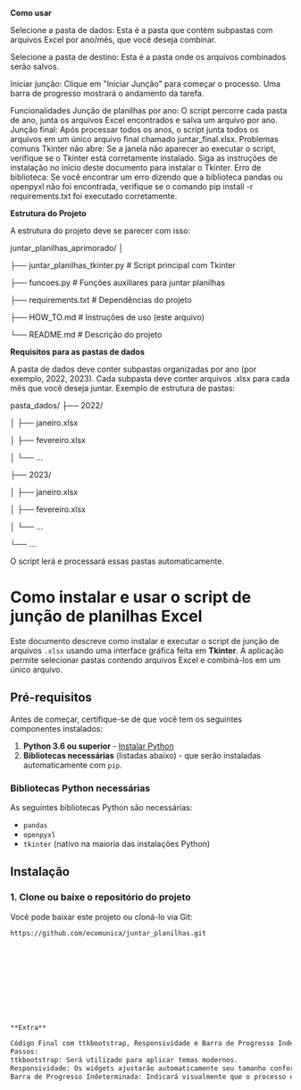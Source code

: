 **Como usar**

Selecione a pasta de dados: Esta é a pasta que contém subpastas com arquivos Excel por ano/mês, que você deseja combinar.

Selecione a pasta de destino: Esta é a pasta onde os arquivos combinados serão salvos.

Iniciar junção: Clique em "Iniciar Junção" para começar o processo. Uma barra de progresso mostrará o andamento da tarefa.

Funcionalidades
Junção de planilhas por ano: O script percorre cada pasta de ano, junta os arquivos Excel encontrados e salva um arquivo por ano.
Junção final: Após processar todos os anos, o script junta todos os arquivos em um único arquivo final chamado juntar_final.xlsx.
Problemas comuns
Tkinter não abre: Se a janela não aparecer ao executar o script, verifique se o Tkinter está corretamente instalado. Siga as instruções de instalação no início deste documento para instalar o Tkinter.
Erro de biblioteca: Se você encontrar um erro dizendo que a biblioteca pandas ou openpyxl não foi encontrada, verifique se o comando pip install -r requirements.txt foi executado corretamente.



**Estrutura do Projeto**

A estrutura do projeto deve se parecer com isso:


juntar_planilhas_aprimorado/
│

├── juntar_planilhas_tkinter.py   # Script principal com Tkinter

├── funcoes.py                    # Funções auxiliares para juntar planilhas

├── requirements.txt              # Dependências do projeto

├── HOW_TO.md                     # Instruções de uso (este arquivo)

└── README.md                     # Descrição do projeto



**Requisitos para as pastas de dados**

A pasta de dados deve conter subpastas organizadas por ano (por exemplo, 2022, 2023).
Cada subpasta deve conter arquivos .xlsx para cada mês que você deseja juntar.
Exemplo de estrutura de pastas:

pasta_dados/
├── 2022/

│   ├── janeiro.xlsx

│   ├── fevereiro.xlsx

│   └── ...

├── 2023/

│   ├── janeiro.xlsx

│   ├── fevereiro.xlsx

│   └── ...

└── ...

O script lerá e processará essas pastas automaticamente.

# Como instalar e usar o script de junção de planilhas Excel

Este documento descreve como instalar e executar o script de junção de arquivos `.xlsx` usando uma interface gráfica feita em **Tkinter**. 
A aplicação permite selecionar pastas contendo arquivos Excel e combiná-los em um único arquivo.

## Pré-requisitos

Antes de começar, certifique-se de que você tem os seguintes componentes instalados:

1. **Python 3.6 ou superior** - [Instalar Python](https://www.python.org/downloads/)
2. **Bibliotecas necessárias** (listadas abaixo) - que serão instaladas automaticamente com `pip`.

### Bibliotecas Python necessárias

As seguintes bibliotecas Python são necessárias:

- `pandas`
- `openpyxl`
- `tkinter` (nativo na maioria das instalações Python)

## Instalação

### 1. Clone ou baixe o repositório do projeto

Você pode baixar este projeto ou cloná-lo via Git:

```bash
https://github.com/ecomunica/juntar_planilhas.git











**Extra**

Código Final com ttkbootstrap, Responsividade e Barra de Progresso Indeterminada:
Passos:
ttkbootstrap: Será utilizado para aplicar temas modernos.
Responsividade: Os widgets ajustarão automaticamente seu tamanho conforme a janela for redimensionada.
Barra de Progresso Indeterminada: Indicará visualmente que o processo está em execução sem um número definido de etapas.
